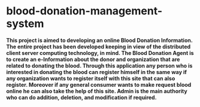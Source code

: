 # blood-donation-management-system
<b>This project is aimed to developing an online Blood Donation Information. The entire
project has been developed keeping in view of the distributed client server computing
technology, in mind. The Blood Donation Agent is to create an e-Information about the
donor and organization that are related to donating the blood. Through this application any
person who is interested in donating the blood can register himself in the same way if any
organization wants to register itself with this site that can also register. Moreover if any
general consumer wants to make request blood online he can also take the help of this site.
Admin is the main authority who can do addition, deletion, and modification if required.<b>
